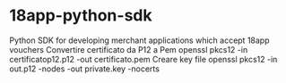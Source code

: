 # 18app-python-sdk
Python SDK for developing merchant applications which accept 18app vouchers
Convertire certificato da P12 a Pem
openssl pkcs12 -in certificatop12.p12 -out certificato.pem
Creare key file
openssl pkcs12 -in out.p12 -nodes -out private.key -nocerts
